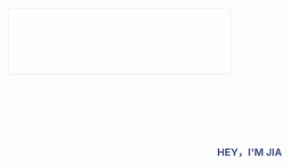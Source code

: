 <!--
 * @Descripttion: 
 * @version: 
 * @Author: jiaweiwei
 * @Date: 2020-10-22 15:37:56
-->
<svg xmlns="http://www.w3.org/2000/svg" width="400" height="120" viewBox="0 0 400 120" fill="none">
  <rect xmlns="http://www.w3.org/2000/svg" data-testid="card-bg" x="0" y="0" rx="4.5" height="99%" stroke="#E4E2E2" width="399" fill="#fffefe" stroke-opacity="1"/>
  <style>
    div.title {
      width: 100%;
    }
    div.bg {
      width: 100%;
      padding: 37.5% 0;
      position: relative;
      background-image: url(./images/programmer.gif);
      background-size: 100%;
    }
    div.info {
      position: absolute;
      right: 12px;
      top: 33%;
      font-size: 18px;
      color: #425384;
      font-weight: bold;
    }
  </style>
  <g>
    <div class="title">
      <div class="bg">
        <div class="info">HEY，I'M JIA</div>
      </div>
    </div>
  </g>
</svg>

